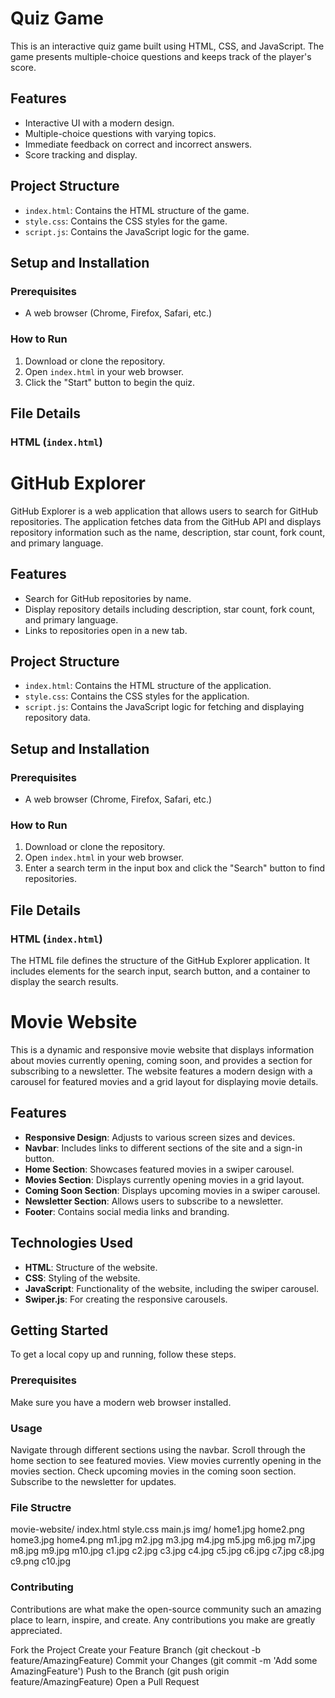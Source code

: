 # Quiz Game

This is an interactive quiz game built using HTML, CSS, and JavaScript. The game presents multiple-choice questions and keeps track of the player's score.

## Features

- Interactive UI with a modern design.
- Multiple-choice questions with varying topics.
- Immediate feedback on correct and incorrect answers.
- Score tracking and display.

## Project Structure

- `index.html`: Contains the HTML structure of the game.
- `style.css`: Contains the CSS styles for the game.
- `script.js`: Contains the JavaScript logic for the game.

## Setup and Installation

### Prerequisites

- A web browser (Chrome, Firefox, Safari, etc.)

### How to Run

1. Download or clone the repository.
2. Open `index.html` in your web browser.
3. Click the "Start" button to begin the quiz.

## File Details

### HTML (`index.html`)



# GitHub Explorer

GitHub Explorer is a web application that allows users to search for GitHub repositories. The application fetches data from the GitHub API and displays repository information such as the name, description, star count, fork count, and primary language.

## Features

- Search for GitHub repositories by name.
- Display repository details including description, star count, fork count, and primary language.
- Links to repositories open in a new tab.

## Project Structure

- `index.html`: Contains the HTML structure of the application.
- `style.css`: Contains the CSS styles for the application.
- `script.js`: Contains the JavaScript logic for fetching and displaying repository data.

## Setup and Installation

### Prerequisites

- A web browser (Chrome, Firefox, Safari, etc.)

### How to Run

1. Download or clone the repository.
2. Open `index.html` in your web browser.
3. Enter a search term in the input box and click the "Search" button to find repositories.

## File Details

### HTML (`index.html`)

The HTML file defines the structure of the GitHub Explorer application. It includes elements for the search input, search button, and a container to display the search results.


# Movie Website

This is a dynamic and responsive movie website that displays information about movies currently opening, coming soon, and provides a section for subscribing to a newsletter. The website features a modern design with a carousel for featured movies and a grid layout for displaying movie details.

## Features

- **Responsive Design**: Adjusts to various screen sizes and devices.
- **Navbar**: Includes links to different sections of the site and a sign-in button.
- **Home Section**: Showcases featured movies in a swiper carousel.
- **Movies Section**: Displays currently opening movies in a grid layout.
- **Coming Soon Section**: Displays upcoming movies in a swiper carousel.
- **Newsletter Section**: Allows users to subscribe to a newsletter.
- **Footer**: Contains social media links and branding.

## Technologies Used

- **HTML**: Structure of the website.
- **CSS**: Styling of the website.
- **JavaScript**: Functionality of the website, including the swiper carousel.
- **Swiper.js**: For creating the responsive carousels.

## Getting Started

To get a local copy up and running, follow these steps.

### Prerequisites

Make sure you have a modern web browser installed.

### Usage
Navigate through different sections using the navbar.
Scroll through the home section to see featured movies.
View movies currently opening in the movies section.
Check upcoming movies in the coming soon section.
Subscribe to the newsletter for updates.

### File Structre

movie-website/
index.html
style.css
main.js
img/
    home1.jpg
    home2.png
    home3.jpg
    home4.png
    m1.jpg
    m2.jpg
    m3.jpg
    m4.jpg
    m5.jpg
    m6.jpg
    m7.jpg
    m8.jpg
    m9.jpg
    m10.jpg
    c1.jpg
    c2.jpg
    c3.jpg
    c4.jpg
    c5.jpg
    c6.jpg
    c7.jpg
    c8.jpg
    c9.png
    c10.jpg


### Contributing
Contributions are what make the open-source community such an amazing place to learn, inspire, and create. Any contributions you make are greatly appreciated.

Fork the Project
Create your Feature Branch (git checkout -b feature/AmazingFeature)
Commit your Changes (git commit -m 'Add some AmazingFeature')
Push to the Branch (git push origin feature/AmazingFeature)
Open a Pull Request
